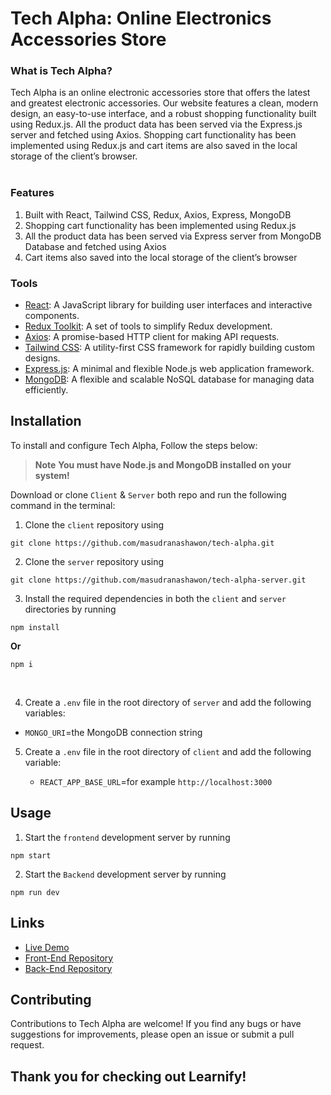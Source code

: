 # Tech Alpha: Online Electronics Accessories Store

### What is Tech Alpha?

Tech Alpha is an online electronic accessories store that offers the latest and greatest electronic accessories. Our website features a clean, modern design, an easy-to-use interface, and a robust shopping functionality built using Redux.js. All the product data has been served via the Express.js server and fetched using Axios. Shopping cart functionality has been implemented using Redux.js and cart items are also saved in the local storage of the client’s browser.
<br/>
<br/>

### Features

1.  Built with React, Tailwind CSS, Redux, Axios, Express, MongoDB
2.  Shopping cart functionality has been implemented using Redux.js
3.  All the product data has been served via Express server from MongoDB Database and fetched using Axios
4.  Cart items also saved into the local storage of the client’s browser

### Tools

- [React](https://reactjs.org/): A JavaScript library for building user interfaces and interactive components.
- [Redux Toolkit](https://redux-toolkit.js.org/): A set of tools to simplify Redux development.
- [Axios](https://axios-http.com/): A promise-based HTTP client for making API requests.
- [Tailwind CSS](https://tailwindcss.com/): A utility-first CSS framework for rapidly building custom designs.
- [Express.js](https://expressjs.com/): A minimal and flexible Node.js web application framework.
- [MongoDB](https://www.mongodb.com/): A flexible and scalable NoSQL database for managing data efficiently.

## Installation

To install and configure Tech Alpha, Follow the steps below:

> **Note**
> **You must have Node.js and MongoDB installed on your system!**

Download or clone `Client` &  `Server` both repo and run the following command in the terminal:

1. Clone the `client` repository using

```
git clone https://github.com/masudranashawon/tech-alpha.git
```

2. Clone the `server` repository using

```
git clone https://github.com/masudranashawon/tech-alpha-server.git
```

3. Install the required dependencies in both the `client` and `server` directories by running

```
npm install
```

**Or**

```
npm i
```

<br>

4. Create a `.env` file in the root directory of `server` and add the following variables:

- `MONGO_URI`=the MongoDB connection string


5. Create a `.env` file in the root directory of `client` and add the following variable:

    - `REACT_APP_BASE_URL`=for example `http://localhost:3000`


## Usage
1. Start the `frontend` development server by running

```
npm start
```

2. Start the  `Backend` development server by running

```
npm run dev
```

## Links

- [Live Demo](https://tech-alpha-masud.netlify.app)
- [Front-End Repository](https://github.com/masudranashawon/tech-alpha)
- [Back-End Repository](https://github.com/masudranashawon/tech-alpha-server)

## Contributing

Contributions to Tech Alpha are welcome! If you find any bugs or have suggestions for improvements, please open an issue or submit a pull request.

## Thank you for checking out Learnify!
